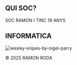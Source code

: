 ## QUI SOC?

SOC RAMON I TINC 19 ANYS



## INFORMATICA


![wesley-snipes-by-nigel-parry](https://github.com/user-attachments/assets/fbedfd4c-2ff7-44b1-83f4-6bb31e42189f)


© 2025 RAMON RODA
